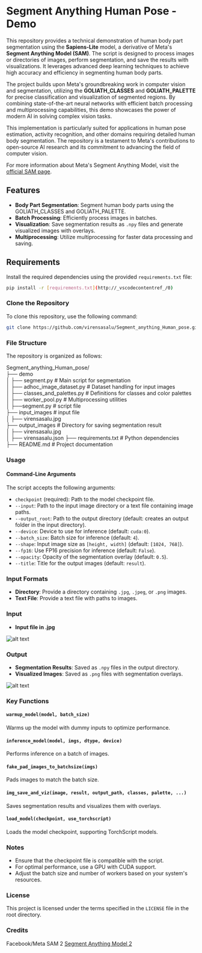 # Segment Anything Human Pose - Demo

This repository provides a technical demonstration of human body part segmentation using the **Sapiens-Lite** model, a derivative of Meta's **Segment Anything Model (SAM)**. The script is designed to process images or directories of images, perform segmentation, and save the results with visualizations. It leverages advanced deep learning techniques to achieve high accuracy and efficiency in segmenting human body parts.

The project builds upon Meta's groundbreaking work in computer vision and segmentation, utilizing the **GOLIATH_CLASSES** and **GOLIATH_PALETTE** for precise classification and visualization of segmented regions. By combining state-of-the-art neural networks with efficient batch processing and multiprocessing capabilities, this demo showcases the power of modern AI in solving complex vision tasks.

This implementation is particularly suited for applications in human pose estimation, activity recognition, and other domains requiring detailed human body segmentation. The repository is a testament to Meta's contributions to open-source AI research and its commitment to advancing the field of computer vision.

For more information about Meta's Segment Anything Model, visit the [official SAM page](https://ai.meta.com/sam2/).

## Features

- **Body Part Segmentation**: Segment human body parts using the GOLIATH_CLASSES and GOLIATH_PALETTE.
- **Batch Processing**: Efficiently process images in batches.
- **Visualization**: Save segmentation results as `.npy` files and generate visualized images with overlays.
- **Multiprocessing**: Utilize multiprocessing for faster data processing and saving.

## Requirements

Install the required dependencies using the provided `requirements.txt` file:

```bash
pip install -r [requirements.txt](http://_vscodecontentref_/0)
```


### Clone the Repository

To clone this repository, use the following command:

```bash
git clone https://github.com/virensasalu/Segment_anything_Human_pose.git
```

### File Structure

The repository is organized as follows:

Segment_anything_Human_pose/  
├── demo  
│  ├── segment.py # Main script for segmentation  
│  ├── adhoc_image_dataset.py # Dataset handling for input images  
│  ├── classes_and_palettes.py # Definitions for classes and color palettes  
│  ├── worker_pool.py # Multiprocessing utilities  
│  ├──segment.py # script file  
├── input_images # input file  
│  ├── virensasalu.jpg  
├── output_images # Directory for saving segmentation result  
│  ├── virensasalu.jpg  
│  ├── virensasalu.json
├── requirements.txt # Python dependencies  
├── README.md # Project documentation  

### Usage

#### Command-Line Arguments

The script accepts the following arguments:

- `checkpoint` (required): Path to the model checkpoint file.
- `--input`: Path to the input image directory or a text file containing image paths.
- `--output_root`: Path to the output directory (default: creates an output folder in the input directory).
- `--device`: Device to use for inference (default: `cuda:0`).
- `--batch_size`: Batch size for inference (default: `4`).
- `--shape`: Input image size as `[height, width]` (default: `[1024, 768]`).
- `--fp16`: Use FP16 precision for inference (default: `False`).
- `--opacity`: Opacity of the segmentation overlay (default: `0.5`).
- `--title`: Title for the output images (default: `result`).


### Input Formats

- **Directory**: Provide a directory containing `.jpg`, `.jpeg`, or `.png` images.
- **Text File**: Provide a text file with paths to images.


### Input 

- **Input file in .jpg**

![alt text](input_images/virensasalu.jpg)

### Output

- **Segmentation Results**: Saved as `.npy` files in the output directory.
- **Visualized Images**: Saved as `.png` files with segmentation overlays.

![alt text](output_images/virensasalu.jpg)

### Key Functions

#### `warmup_model(model, batch_size)`
Warms up the model with dummy inputs to optimize performance.

#### `inference_model(model, imgs, dtype, device)`
Performs inference on a batch of images.

#### `fake_pad_images_to_batchsize(imgs)`
Pads images to match the batch size.

#### `img_save_and_viz(image, result, output_path, classes, palette, ...)`
Saves segmentation results and visualizes them with overlays.

#### `load_model(checkpoint, use_torchscript)`
Loads the model checkpoint, supporting TorchScript models.

### Notes

- Ensure that the checkpoint file is compatible with the script.
- For optimal performance, use a GPU with CUDA support.
- Adjust the batch size and number of workers based on your system's resources.

### License

This project is licensed under the terms specified in the `LICENSE` file in the root directory.

### Credits

Facebook/Meta SAM 2 [Segment Anything Model 2](https://ai.meta.com/sam2/)